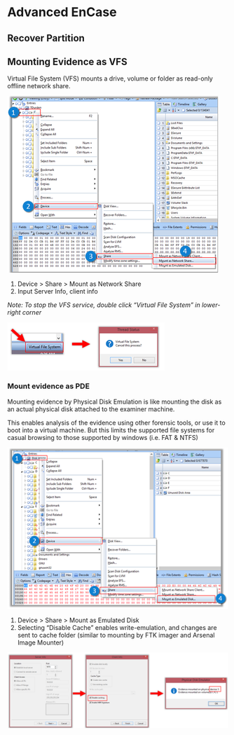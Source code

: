 # Advanced EnCase

## Recover Partition

## Mounting Evidence as VFS

Virtual File System \(VFS\) mounts a drive, volume or folder as read-only offline network share.

![](../.gitbook/assets/image%20%2867%29.png)

1. Device &gt; Share &gt; Mount as Network Share
2. Input Server Info, client info

_Note: To stop the VFS service, double click “Virtual File System” in lower-right corner_

![](../.gitbook/assets/image%20%2869%29.png)



### Mount evidence as PDE

Mounting evidence by Physical Disk Emulation is like mounting the disk as an actual physical disk attached to the examiner machine. 

This enables analysis of the evidence using other forensic tools, or use it to boot into a virtual machine. But this limits the supported file systems for casual browsing to those supported by windows \(i.e. FAT & NTFS\)

![](../.gitbook/assets/image%20%2868%29.png)

1. Device &gt; Share &gt; Mount as Emulated Disk
2. Selecting “Disable Cache” enables write-emulation, and changes are sent to cache folder \(similar to mounting by FTK imager and Arsenal Image Mounter\)

![](../.gitbook/assets/image%20%2866%29.png)

